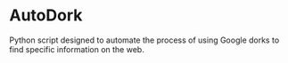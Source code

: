 # AutoDork
Python script designed to automate the process of using Google dorks to find specific information on the web.
